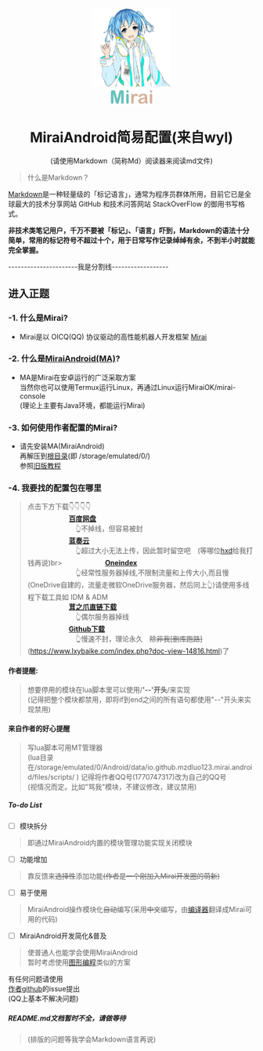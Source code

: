 <div align="center">
   <img width="160" src="docs/mirai.png" alt="logo"></br>

   <img width="95" src="docs/mirai.svg" alt="title">
   
# MiraiAndroid简易配置(来自wyl)

(请使用Markdown（简称Md）阅读器来阅读md文件)<br>

</div>

>什么是Markdown？

[Markdown](http://note.youdao.com/iyoudao/?p=2411&vendor=unsilent14)是一种轻量级的「标记语言」，通常为程序员群体所用，目前它已是全球最大的技术分享网站 GitHub 和技术问答网站 StackOverFlow 的御用书写格式。

**非技术类笔记用户，千万不要被「标记」、「语言」吓到，Markdown的语法十分简单，常用的标记符号不超过十个，用于日常写作记录绰绰有余，不到半小时就能完全掌握。**

----------------------我是分割线------------------

## 进入正题<br>

### -1. 什么是Mirai?
 - Mirai是以 OICQ(QQ) 协议驱动的高性能机器人开发框架 [Mirai](https://github.com/mamoe/mirai)
 
### -2. 什么是[MiraiAndroid(MA)](https://github.com/mzdluo123/MiraiAndroid)?
 - MA是Mirai在安卓运行的广泛采取方案<br>
 当然你也可以使用Termux运行Linux，再通过Linux运行MiraiOK/mirai-console<br>
 (理论上主要有Java环境，都能运行Mirai)
 
### -3. 如何使用作者配置的Mirai?
- 请先安装MA(MiraiAndroid)<br>
再解压到[根目录](https://zhidao.baidu.com/question/1579269669391329660.html)(即 /storage/emulated/0/)<br>
参照[旧版教程](这里等以后补链)

### -4. 我要找的配置包在哪里
>点击下方下载👇👇👇👇<br>
&#8195;&#8195;&#8195;&#8195;&#8195;&#8195;[**百度网盘**]()<br>
&#8195;&#8195;&#8195;&#8195;&#8195;&#8195;&#8195;👆不掉线，但容易被封<br>
&#8195;&#8195;&#8195;&#8195;&#8195;&#8195;[**蓝奏云**]()<br>
&#8195;&#8195;&#8195;&#8195;&#8195;&#8195;&#8195;👆超过大小无法上传，因此暂时留空吧&#8195;(等哪位[hxd](http://ol.kuai8.com/news/290620.html)给我打钱再说)br>
&#8195;&#8195;&#8195;&#8195;&#8195;&#8195;[**Oneindex**]()<br>
&#8195;&#8195;&#8195;&#8195;&#8195;&#8195;&#8195;👆经常性服务器掉线,不限制流量和上传大小,而且慢(OneDrive自建的，流量走微软OneDrive服务器，然后同上👆)请使用多线程下载工具如 IDM & ADM <br>
&#8195;&#8195;&#8195;&#8195;&#8195;&#8195;[**茸之爪直链下载**]() <br>
&#8195;&#8195;&#8195;&#8195;&#8195;&#8195;&#8195;👆偶尔服务器掉线<br>
&#8195;&#8195;&#8195;&#8195;&#8195;&#8195;[**Github下载**]()<br>
&#8195;&#8195;&#8195;&#8195;&#8195;&#8195;&#8195;👆慢速不封，理论永久&#8195;~~除非我[删库跑路]~~(https://www.lxybaike.com/index.php?doc-view-14816.html)了<br>
            

#### 作者提醒:
>想要停用的模块在lua脚本里可以使用/**'--'开头**/来实现<br>
(记得把整个模块都禁用，即将if到end之间的所有语句都使用"--"开头来实现禁用)<br>

#### 来自作者的好心提醒
>写lua脚本可用MT管理器<br>
(lua目录在/storage/emulated/0/Android/data/io.github.mzdluo123.mirai.android/files/scripts/ )
记得将作者QQ号(1770747317)改为自己的QQ号<br>
(视情况而定。比如"骂我"模块，不建议修改，建议禁用)<br>

##### To-do List

- [ ] 模块拆分
>即通过MiraiAndroid内置的模块管理功能实现关闭模块

- [ ] 功能增加
>靠反馈来~~选择性~~添加功能~~(作者是一个刚加入Mirai开发圈的萌新)~~

- [ ] 易于使用
>MiraiAndroid操作模块化~~自动~~编写(采用~~中文~~编写，由[编译器](https://baike.baidu.com/item/%E7%BC%96%E8%AF%91%E5%99%A8/8853067?fr=aladdin)翻译成Mirai可用的代码)

- [ ] MiraiAndroid开发简化&普及
>使普通人也能学会使用MiraiAndroid<br>
暂时考虑使用[图形编程](https://zhidao.baidu.com/question/563066998.html)类似的方案

有任何问题请使用<br>
[作者github](https://github.com/opensourcefuture)的issue提出<br>
(QQ上基本不解决问题)

##### **README.md文档暂时不全，请做等待**<br>
>(排版的问题等我学会Markdown语言再说)
